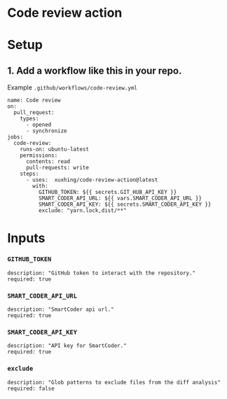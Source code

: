# Code review action


# Setup

## 1. Add a workflow like this in your repo.

Example `.github/workflows/code-review.yml`

```
name: Code review
on:
  pull_request:
    types:
      - opened
      - synchronize
jobs:
  code-review:
    runs-on: ubuntu-latest
    permissions:
      contents: read
      pull-requests: write
    steps:
      - uses:  xuxhing/code-review-action@latest
        with:
          GITHUB_TOKEN: ${{ secrets.GIT_HUB_API_KEY }}
          SMART_CODER_API_URL: ${{ vars.SMART_CODER_API_URL }}
          SMART_CODER_API_KEY: ${{ secrets.SMART_CODER_API_KEY }}
          exclude: "yarn.lock,dist/**"
```


# Inputs

### `GITHUB_TOKEN`
    description: "GitHub token to interact with the repository."
    required: true
### `SMART_CODER_API_URL`
    description: "SmartCoder api url."
    required: true
### `SMART_CODER_API_KEY`
    description: "API key for SmartCoder."
    required: true
### `exclude`
    description: "Glob patterns to exclude files from the diff analysis"
    required: false